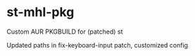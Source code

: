 # st-mhl-pkg
Custom AUR PKGBUILD for (patched) st

Updated paths in fix-keyboard-input patch, customized config
